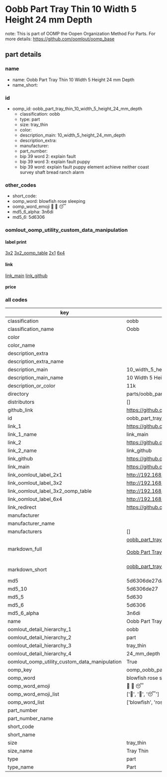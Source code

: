 # Oobb Part Tray Thin 10 Width 5 Height 24 mm Depth  

note: This is part of OOMP the Oopen Organization Method For Parts. For more details: https://github.com/oomlout/oomp_base

##  part details
  







### name
* name: Oobb Part Tray Thin 10 Width 5 Height 24 mm Depth
* name_short: 
### id
* oomp_id: oobb_part_tray_thin_10_width_5_height_24_mm_depth
  * classification: oobb
  * type: part
  * size: tray_thin
  * color: 
  * description_main: 10_width_5_height_24_mm_depth
  * description_extra: 
  * manufacturer: 
  * part_number: 
  * bip 39 word 2: explain fault
  * bip 39 word 3: explain fault puppy
  * bip 39 word: explain fault puppy element achieve neither coast survey shaft bread ranch alarm

### other_codes
* short_code: 
* oomp_word: blowfish rose sleeping
* oomp_word_emoji :blowfish: :rose: :sleeping:
* md5_6_alpha: 3n6di
* md5_6: 5d6306






### oomlout_oomp_utility_custom_data_manipulation
#### label print
[3x2](http://192.168.1.245:1112/?label=oomp%203n6di)
[3x2_oomp_table](http://192.168.1.108:1112/?label=oomp%203n6di)
[2x1](http://192.168.1.242:1112/?label=oomp%203n6di)
[6x4](http://192.168.1.55:1112/?label=oomp%203n6di)    

#### link

[link_main](https://github.com/oomlout/oomlout_oomp_version_1_messy/tree/main/parts/oobb_part_tray_thin_10_width_5_height_24_mm_depth) [link_github](https://github.com/oomlout/oomlout_oomp_version_1_messy/tree/main/parts/oobb_part_tray_thin_10_width_5_height_24_mm_depth)                             

#### price







### all codes 
| key | value |  
| --- | --- |  
| classification | oobb |  
| classification_name | Oobb |  
| color |  |  
| color_name |  |  
| description_extra |  |  
| description_extra_name |  |  
| description_main | 10_width_5_height_24_mm_depth |  
| description_main_name | 10 Width 5 Height 24 mm Depth |  
| description_or_color | 11k |  
| directory | parts/oobb_part_tray_thin_10_width_5_height_24_mm_depth |  
| distributors | [] |  
| github_link | https://github.com/oomlout/oomlout_oomp_part_src/tree/main/parts/oobb_part_tray_thin_10_width_5_height_24_mm_depth |  
| id | oobb_part_tray_thin_10_width_5_height_24_mm_depth |  
| link_1 | https://github.com/oomlout/oomlout_oomp_version_1_messy/tree/main/parts/oobb_part_tray_thin_10_width_5_height_24_mm_depth |  
| link_1_name | link_main |  
| link_2 | https://github.com/oomlout/oomlout_oomp_version_1_messy/tree/main/parts/oobb_part_tray_thin_10_width_5_height_24_mm_depth |  
| link_2_name | link_github |  
| link_github | https://github.com/oomlout/oomlout_oomp_version_1_messy/tree/main/parts/oobb_part_tray_thin_10_width_5_height_24_mm_depth |  
| link_main | https://github.com/oomlout/oomlout_oomp_version_1_messy/tree/main/parts/oobb_part_tray_thin_10_width_5_height_24_mm_depth |  
| link_oomlout_label_2x1 | http://192.168.1.242:1112/?label=oomp%203n6di |  
| link_oomlout_label_3x2 | http://192.168.1.245:1112/?label=oomp%203n6di |  
| link_oomlout_label_3x2_oomp_table | http://192.168.1.108:1112/?label=oomp%203n6di |  
| link_oomlout_label_6x4 | http://192.168.1.55:1112/?label=oomp%203n6di |  
| link_redirect | https://github.com/oomlout/oomlout_oomp_version_1_messy/tree/main/parts/oobb_part_tray_thin_10_width_5_height_24_mm_depth |  
| manufacturer |  |  
| manufacturer_name |  |  
| manufacturers | [] |  
| markdown_full | [oobb_part_tray_thin_10_width_5_height_24_mm_depth](none)<br>[](none)<br>[Oobb Part Tray Thin 10 Width 5 Height 24 Mm Depth](none)<br><br> |  
| markdown_short | [oobb_part_tray_thin_10_width_5_height_24_mm_depth](none)<br><br> |  
| md5 | 5d6306de27daa59a5080e47b5c14fa84 |  
| md5_10 | 5d6306de27 |  
| md5_5 | 5d630 |  
| md5_6 | 5d6306 |  
| md5_6_alpha | 3n6di |  
| name | Oobb Part Tray Thin 10 Width 5 Height 24 mm Depth |  
| oomlout_detail_hierarchy_1 | oobb |  
| oomlout_detail_hierarchy_2 | part |  
| oomlout_detail_hierarchy_3 | tray_thin |  
| oomlout_detail_hierarchy_4 | 24_mm_depth |  
| oomlout_oomp_utility_custom_data_manipulation | True |  
| oomp_key | oomp_oobb_part_tray_thin_10_width_5_height_24_mm_depth |  
| oomp_word | blowfish rose sleeping |  
| oomp_word_emoji | :blowfish: :rose: :sleeping: |  
| oomp_word_emoji_list | [':blowfish:', ':rose:', ':sleeping:'] |  
| oomp_word_list | ['blowfish', 'rose', 'sleeping'] |  
| part_number |  |  
| part_number_name |  |  
| short_code |  |  
| short_name |  |  
| size | tray_thin |  
| size_name | Tray Thin |  
| type | part |  
| type_name | Part |  
